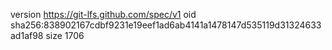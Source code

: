 version https://git-lfs.github.com/spec/v1
oid sha256:838902167cdbf9231e19eef1ad6ab4141a1478147d535119d31324633ad1af98
size 1706
